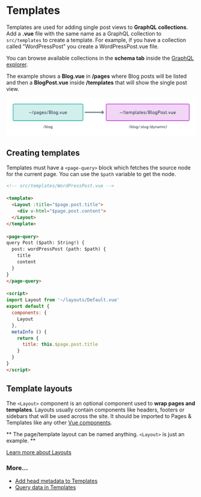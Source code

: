 # Templates

Templates are used for adding single post views to **GraphQL collections**. Add a **.vue** file with the same name as a GraphQL collection to `src/templates` to create a template. For example, if you have a collection called "WordPressPost" you create a WordPressPost.vue file.

You can browse available collections in the **schema tab** inside the [GraphQL explorer](/docs/data-query-data).

The example shows a **Blog.vue** in **/pages** where Blog posts will be listed and then a **BlogPost.vue** inside **/templates** that will show the single post view.

![Page structure](./images/dynamic-pages.png)


## Creating templates

Templates must have a `<page-query>` block which fetches the source node
for the current page. You can use the `$path` variable to get the node.

```html
<!-- src/templates/WordPressPost.vue -->

<template>
  <Layout :title="$page.post.title">
    <div v-html="$page.post.content">
  </Layout>
</template>

<page-query>
query Post ($path: String!) {
  post: wordPressPost (path: $path) {
    title
    content
  }
}
</page-query>

<script>
import Layout from '~/layouts/Default.vue'
export default {
  components: {
    Layout
  },
  metaInfo () {
    return {
      title: this.$page.post.title
    }
  }
}
</script>
```

## Template layouts

The `<Layout>` component is an optional component used to **wrap pages and templates**. Layouts usually contain components like headers, footers or sidebars that will be used across the site. It should be imported to Pages & Templates like any other [Vue components](/docs/components).

** The page/template layout can be named anything. `<Layout>` is just an example. **

[Learn more about Layouts](/docs/layouts)


### More...

- [Add head metadata to Templates](/docs/head)
- [Query data in Templates](/docs/data-query-data)
